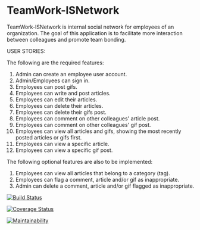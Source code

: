 # TeamWork-ISNetwork
TeamWork-ISNetwork is internal social network for employees of an organization. The goal of this application is to facilitate more interaction between colleagues and promote team bonding. 

USER STORIES:

The following are the required features:
  1. Admin can create an employee user account.
  2. Admin/Employees can sign in.
  3. Employees can post gifs.
  4. Employees can write and post articles.
  5. Employees can edit their articles.
  6. Employees can delete their articles.
  7. Employees can delete their gifs post.
  8. Employees can comment on other colleagues' article post.
  9. Employees can comment on other colleagues' gif post.
  10. Employees can view all articles and gifs, showing the most recently posted articles or gifs
      first.
  11. Employees can view a specific article.
  12. Employees can view a specific gif post.

The following optional features are also to be implemented:
  1. Employees can view all articles that belong to a category (tag).
  2. Employees can flag a comment, article and/or gif as inappropriate.
  3. Admin can delete a comment, article and/or gif flagged as inappropriate.

 [![Build Status](https://travis-ci.com/okpoEkpenyong/TeamWork-ISNetwork.svg?branch=master)](https://travis-ci.com/okpoEkpenyong/TeamWork-ISNetwork)

  [![Coverage Status](https://coveralls.io/repos/github/okpoEkpenyong/TeamWork-ISNetwork/badge.svg?branch=master)](https://coveralls.io/github/okpoEkpenyong/TeamWork-ISNetwork?branch=master)

  [![Maintainability](https://api.codeclimate.com/v1/badges/9cea491705982a55f50d/maintainability)](https://codeclimate.com/github/okpoEkpenyong/TeamWork-ISNetwork/maintainability)
